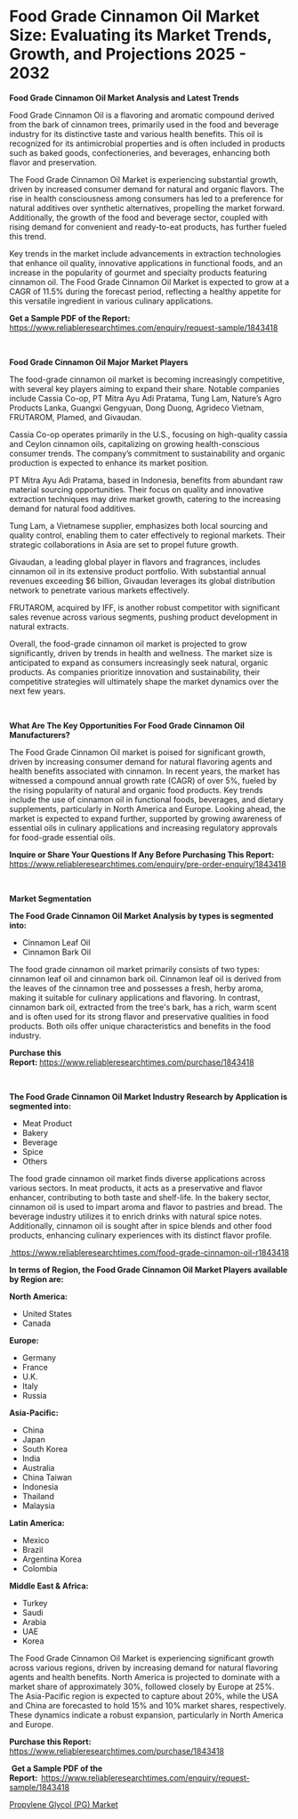 <p><h1>Food Grade Cinnamon Oil Market Size: Evaluating its Market Trends, Growth, and Projections 2025 - 2032</h1></p><p><strong>Food Grade Cinnamon Oil Market Analysis and Latest Trends</strong></p>
<p><p>Food Grade Cinnamon Oil is a flavoring and aromatic compound derived from the bark of cinnamon trees, primarily used in the food and beverage industry for its distinctive taste and various health benefits. This oil is recognized for its antimicrobial properties and is often included in products such as baked goods, confectioneries, and beverages, enhancing both flavor and preservation.</p><p>The Food Grade Cinnamon Oil Market is experiencing substantial growth, driven by increased consumer demand for natural and organic flavors. The rise in health consciousness among consumers has led to a preference for natural additives over synthetic alternatives, propelling the market forward. Additionally, the growth of the food and beverage sector, coupled with rising demand for convenient and ready-to-eat products, has further fueled this trend.</p><p>Key trends in the market include advancements in extraction technologies that enhance oil quality, innovative applications in functional foods, and an increase in the popularity of gourmet and specialty products featuring cinnamon oil. The Food Grade Cinnamon Oil Market is expected to grow at a CAGR of 11.5% during the forecast period, reflecting a healthy appetite for this versatile ingredient in various culinary applications.</p></p>
<p><strong>Get a Sample PDF of the Report:&nbsp;</strong> <a href="https://www.reliableresearchtimes.com/enquiry/request-sample/1843418?utm_campaign=3522&utm_medium=2&utm_source=Github&utm_content=ia&utm_term=03042025&utm_id=food-grade-cinnamon-oil">https://www.reliableresearchtimes.com/enquiry/request-sample/1843418</a></p>
<p>&nbsp;</p>
<p><strong>Food Grade Cinnamon Oil Major Market Players</strong></p>
<p><p>The food-grade cinnamon oil market is becoming increasingly competitive, with several key players aiming to expand their share. Notable companies include Cassia Co-op, PT Mitra Ayu Adi Pratama, Tung Lam, Nature’s Agro Products Lanka, Guangxi Gengyuan, Dong Duong, Agrideco Vietnam, FRUTAROM, Plamed, and Givaudan. </p><p>Cassia Co-op operates primarily in the U.S., focusing on high-quality cassia and Ceylon cinnamon oils, capitalizing on growing health-conscious consumer trends. The company’s commitment to sustainability and organic production is expected to enhance its market position. </p><p>PT Mitra Ayu Adi Pratama, based in Indonesia, benefits from abundant raw material sourcing opportunities. Their focus on quality and innovative extraction techniques may drive market growth, catering to the increasing demand for natural food additives.</p><p>Tung Lam, a Vietnamese supplier, emphasizes both local sourcing and quality control, enabling them to cater effectively to regional markets. Their strategic collaborations in Asia are set to propel future growth.</p><p>Givaudan, a leading global player in flavors and fragrances, includes cinnamon oil in its extensive product portfolio. With substantial annual revenues exceeding $6 billion, Givaudan leverages its global distribution network to penetrate various markets effectively. </p><p>FRUTAROM, acquired by IFF, is another robust competitor with significant sales revenue across various segments, pushing product development in natural extracts. </p><p>Overall, the food-grade cinnamon oil market is projected to grow significantly, driven by trends in health and wellness. The market size is anticipated to expand as consumers increasingly seek natural, organic products. As companies prioritize innovation and sustainability, their competitive strategies will ultimately shape the market dynamics over the next few years.</p></p>
<p>&nbsp;</p>
<p><strong>What Are The Key Opportunities For Food Grade Cinnamon Oil Manufacturers?</strong></p>
<p><p>The Food Grade Cinnamon Oil market is poised for significant growth, driven by increasing consumer demand for natural flavoring agents and health benefits associated with cinnamon. In recent years, the market has witnessed a compound annual growth rate (CAGR) of over 5%, fueled by the rising popularity of natural and organic food products. Key trends include the use of cinnamon oil in functional foods, beverages, and dietary supplements, particularly in North America and Europe. Looking ahead, the market is expected to expand further, supported by growing awareness of essential oils in culinary applications and increasing regulatory approvals for food-grade essential oils.</p></p>
<p><strong>Inquire or Share Your Questions If Any Before Purchasing This Report:</strong> <a href="https://www.reliableresearchtimes.com/enquiry/pre-order-enquiry/1843418?utm_campaign=3522&utm_medium=2&utm_source=Github&utm_content=ia&utm_term=03042025&utm_id=food-grade-cinnamon-oil">https://www.reliableresearchtimes.com/enquiry/pre-order-enquiry/1843418</a></p>
<p>&nbsp;</p>
<p><strong>Market Segmentation</strong></p>
<p><strong>The Food Grade Cinnamon Oil Market Analysis by types is segmented into:</strong></p>
<p><ul><li>Cinnamon Leaf Oil</li><li>Cinnamon Bark Oil</li></ul></p>
<p><p>The food grade cinnamon oil market primarily consists of two types: cinnamon leaf oil and cinnamon bark oil. Cinnamon leaf oil is derived from the leaves of the cinnamon tree and possesses a fresh, herby aroma, making it suitable for culinary applications and flavoring. In contrast, cinnamon bark oil, extracted from the tree's bark, has a rich, warm scent and is often used for its strong flavor and preservative qualities in food products. Both oils offer unique characteristics and benefits in the food industry.</p></p>
<p><strong>Purchase this Report:&nbsp;</strong><a href="https://www.reliableresearchtimes.com/purchase/1843418?utm_campaign=3522&utm_medium=2&utm_source=Github&utm_content=ia&utm_term=03042025&utm_id=food-grade-cinnamon-oil">https://www.reliableresearchtimes.com/purchase/1843418</a></p>
<p>&nbsp;</p>
<p><strong>The Food Grade Cinnamon Oil Market Industry Research by Application is segmented into:</strong></p>
<p><ul><li>Meat Product</li><li>Bakery</li><li>Beverage</li><li>Spice</li><li>Others</li></ul></p>
<p><p>The food grade cinnamon oil market finds diverse applications across various sectors. In meat products, it acts as a preservative and flavor enhancer, contributing to both taste and shelf-life. In the bakery sector, cinnamon oil is used to impart aroma and flavor to pastries and bread. The beverage industry utilizes it to enrich drinks with natural spice notes. Additionally, cinnamon oil is sought after in spice blends and other food products, enhancing culinary experiences with its distinct flavor profile.</p></p>
<p><a href="https://www.reliableresearchtimes.com/food-grade-cinnamon-oil-r1843418?utm_campaign=3522&utm_medium=2&utm_source=Github&utm_content=ia&utm_term=03042025&utm_id=food-grade-cinnamon-oil">&nbsp;https://www.reliableresearchtimes.com/food-grade-cinnamon-oil-r1843418</a></p>
<p><strong>In terms of Region, the Food Grade Cinnamon Oil Market Players available by Region are:</strong></p>
<p>
    <p> <strong> North America: </strong>
        <ul>
            <li>United States</li>
            <li>Canada</li>
        </ul>
        </p> 
    <p> <strong> Europe: </strong>
        <ul>
            <li>Germany</li>
            <li>France</li>
            <li>U.K.</li>
            <li>Italy</li>
            <li>Russia</li>
        </ul>
        </p> 
    <p> <strong> Asia-Pacific: </strong>
        <ul>
            <li>China</li>
            <li>Japan</li>
            <li>South Korea</li>
            <li>India</li>
            <li>Australia</li>
            <li>China Taiwan</li>
            <li>Indonesia</li>
            <li>Thailand</li>
            <li>Malaysia</li>
        </ul>
        </p> 
    <p> <strong> Latin America: </strong>
        <ul>
            <li>Mexico</li>
            <li>Brazil</li>
            <li>Argentina Korea</li>
            <li>Colombia</li>
        </ul>
        </p> 
    <p> <strong> Middle East & Africa: </strong>
        <ul>
            <li>Turkey</li>
            <li>Saudi</li>
            <li>Arabia</li>
            <li>UAE</li>
            <li>Korea</li>
        </ul>
    </p>
    </p>
<p><p>The Food Grade Cinnamon Oil Market is experiencing significant growth across various regions, driven by increasing demand for natural flavoring agents and health benefits. North America is projected to dominate with a market share of approximately 30%, followed closely by Europe at 25%. The Asia-Pacific region is expected to capture about 20%, while the USA and China are forecasted to hold 15% and 10% market shares, respectively. These dynamics indicate a robust expansion, particularly in North America and Europe.</p></p>
<p><strong>Purchase this Report: </strong><a href="https://www.reliableresearchtimes.com/purchase/1843418?utm_campaign=3522&utm_medium=2&utm_source=Github&utm_content=ia&utm_term=03042025&utm_id=food-grade-cinnamon-oil">https://www.reliableresearchtimes.com/purchase/1843418</a></p>
<p>&nbsp;<strong>Get a Sample PDF of the Report:&nbsp;&nbsp;</strong><a href="https://www.reliableresearchtimes.com/enquiry/request-sample/1843418?utm_campaign=3522&utm_medium=2&utm_source=Github&utm_content=ia&utm_term=03042025&utm_id=food-grade-cinnamon-oil">https://www.reliableresearchtimes.com/enquiry/request-sample/1843418</a></p>
<p><strong></strong></p>
<p><p><a href="https://github.com/prantoblouin/Market-Research-Report-List-1/blob/main/propylene-glycol-pg-market.md?utm_campaign=3522&utm_medium=2&utm_source=Github&utm_content=ia&utm_term=03042025&utm_id=food-grade-cinnamon-oil">Propylene Glycol (PG) Market</a></p></p>